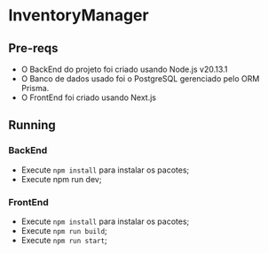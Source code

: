 # InventoryManager

## Pre-reqs

- O BackEnd do projeto foi criado usando Node.js v20.13.1
- O Banco de dados usado foi o PostgreSQL gerenciado pelo ORM Prisma.
- O FrontEnd foi criado usando Next.js

## Running

### BackEnd
- Execute `npm install` para instalar os pacotes;
- Execute npm run dev;

### FrontEnd
- Execute `npm install` para instalar os pacotes;
- Execute `npm run build`;
- Execute `npm run start`;
